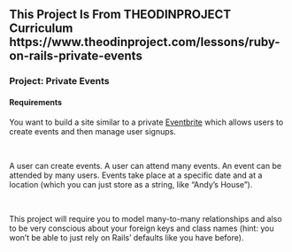 <h2> This Project Is From THEODINPROJECT Curriculum https://www.theodinproject.com/lessons/ruby-on-rails-private-events </h2>
<div>
  <h3>Project: Private Events</h3>
    <h4>Requirements</h4>
  <p>You want to build a site similar to a private <a href="https://www.eventbrite.com/">Eventbrite</a> which allows users to create events and then manage user signups.</p>
  <br><p>A user can create events. A user can attend many events. An event can be attended by many users. Events take place at a specific date and at a location (which you can just store as a string, like “Andy’s House”).</p>
  <br><p>This project will require you to model many-to-many relationships and also to be very conscious about your foreign keys and class names (hint: you won’t be able to just rely on Rails’ defaults like you have before).</p>
</div>
